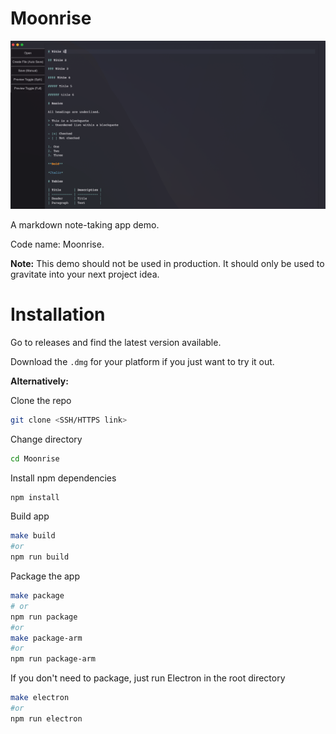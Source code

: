 # Moonrise
![](img/p1.png)

A markdown note-taking app demo.

Code name: Moonrise.

**Note:** This demo should not be used in production. It should only be used to gravitate into your next project idea.

# Installation

Go to releases and find the latest version available. 

Download the `.dmg` for your platform if you just want to try it out.

**Alternatively:**

Clone the repo

```bash
git clone <SSH/HTTPS link>
```

Change directory

```bash
cd Moonrise
```

Install npm dependencies

```bash
npm install
```

Build app 

```bash
make build
#or 
npm run build
```

Package the app

```bash
make package 
# or
npm run package
#or
make package-arm
#or 
npm run package-arm
```

If you don't need to package, just run Electron in the root directory

```bash
make electron
#or 
npm run electron
```